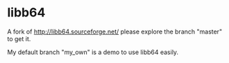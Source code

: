 # libb64
A fork of http://libb64.sourceforge.net/  please explore the branch "master" to get it. 

My default branch "my_own" is a demo to use libb64 easily.
